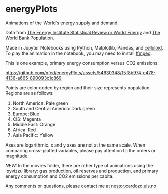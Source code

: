 # energyPlots
Animations of the World's energy supply and demand.

Data from [The Energy Institute Statistical Review or World Energy](https://www.energyinst.org/statistical-review) and [The World Bank Population](https://data.worldbank.org/indicator/SP.POP.TOTL?view=chart).

Made in Jupyter Notebooks using Python, Matplotlib, Pandas, and [celluloid](https://github.com/jwkvam/celluloid). To play the animation in the notebook, you may need to install [ffmpeg](https://www.ffmpeg.org/download.html).

This is one example, primary energy consumption versus CO2 emissions:

https://github.com/nfcd/energyPlots/assets/54630348/15f8b974-e478-4136-a665-890093c1c869

Points are color coded by region and their size represents population. Regions are as follows:

1. North America: Pale green
2. South and Central America: Dark green
3. Europe: Blue
4. CIS: Magenta
5. Middle East: Orange
6. Africa: Red
7. Asia Pacific: Yellow

Axes are logarithmic. x and y axes are not at the same scale. When comparing cross-plotted variables, please pay attention to the orders or magnitude.

*NEW:* In the movies folder, there are other type of animations using the ipyvizzu library: gas production, oil reserves and production, and primary energy consumption and CO2 emissions per capita.

Any comments or questions, please contact me at [nestor.cardozo.uis.no](mailto:nestor.cardozo@uis.no)
